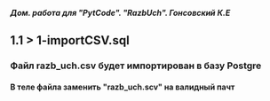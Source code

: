 ***Дом. работа для "PytCode". "RazbUch". Гонсовский К.Е***

## 1.1 > 1-importCSV.sql

### Файл razb_uch.csv будет импортирован в базу Postgre

#### В теле файла заменить  "razb_uch.scv" на валидный пачт
